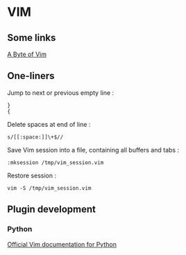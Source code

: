 # VIM #

## Some links ##

[A Byte of Vim](http://www.swaroopch.com/notes/Vim_en-Programmers_Editor/)

## One-liners ##

Jump to next or previous empty line :

```
}
{
```

Delete spaces at end of line :

```
s/[[:space:]]\+$//
```

Save Vim session into a file, containing all buffers and tabs :

```
:mksession /tmp/vim_session.vim
```

Restore session :

```
vim -S /tmp/vim_session.vim
```

## Plugin development ##

### Python ###

[Official Vim documentation for Python](http://vimdoc.sourceforge.net/htmldoc/if_pyth.html)

